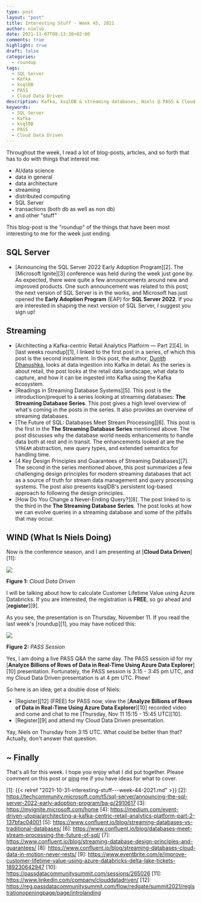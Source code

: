 ```yaml
---
type: post
layout: "post"
title: Interesting Stuff - Week 45, 2021
author: nielsb
date: 2021-11-07T08:13:38+02:00
comments: true
highlight: true
draft: false
categories:
  - roundup
tags:
  - SQL Server
  - Kafka
  - ksqlDB
  - PASS
  - Cloud Data Driven
description: Kafka, ksqlDB & streaming databases, Niels @ PASS & Cloud Data Driven, and other interesting topics.
keywords:
  - SQL Server
  - Kafka
  - ksqlDB
  - PASS
  - Cloud Data Driven   
---
```


Throughout the week, I read a lot of blog-posts, articles, and so forth that has to do with things that interest me:

* AI/data science
* data in general
* data architecture
* streaming
* distributed computing
* SQL Server
* transactions (both db as well as non db)
* and other "stuff"

This blog-post is the "roundup" of the things that have been most interesting to me for the week just ending.

<!--more-->

## SQL Server

* [Announcing the SQL Server 2022 Early Adoption Program][2]. The [Microsoft Ignite][3] conference was held during the week just gone by. As expected, there were quite a few announcements around new and improved products. One such announcement was related to this post; the next version of SQL Server is in the works, and Microsoft has just opened the **Early Adoption Program** (EAP) for **SQL Server 2022**. If you are interested in shaping the next version of SQL Server, I suggest you sign up!

## Streaming

* [Architecting a Kafka-centric Retail Analytics Platform — Part 2][4]. In [last weeks roundup][1], I linked to the first post in a series, of which this post is the second instalment. In this post, the author, [Dunith Dhanushka][dunith], looks at data ingestion into Kafka in detail. As the series is about retail, the post looks at the retail data landscape, what data to capture, and how it can be ingested into Kafka using the Kafka ecosystem.
* [Readings in Streaming Database Systems][5]. This post is the introduction/prequel to a series looking at streaming databases: **The Streaming Database Series**. This post gives a high level overview of what's coming in the posts in the series.  It also provides an overview of streaming databases.
* [The Future of SQL: Databases Meet Stream Processing][6]. This post is the first in the **The Streaming Database Series** mentioned above. The post discusses why the database world needs enhancements to handle data both at rest and in transit. The enhancements looked at are the `STREAM` abstraction, new query types, and extended semantics for handling time.
* [4 Key Design Principles and Guarantees of Streaming Databases][7]. The second in the series mentioned above, this post summarizes a few challenging design principles for modern streaming databases that act as a source of truth for stream data management and query processing systems. The post also presents ksqlDB's persistent log-based approach to following the design principles.
* [How Do You Change a Never-Ending Query?][8]. The post linked to is the third in the **The Streaming Database Series**. The post looks at how we can evolve queries in a streaming database and some of the pitfalls that may occur.

## WIND (What Is Niels Doing)

Now is the conference season, and I am presenting at [**Cloud Data Driven**][11]:

![](/images/posts/improve-clv.jpg)

**Figure 1:** *Cloud Data Driven*

I will be talking about how to calculate Customer Lifetime Value using Azure Databricks. If you are interested, the registration is **FREE**, so go ahead and [**register**][9].

As you see, the presentation is on Thursday, November 11. If you read the last week's [roundup][1], you may have noticed this:

![](/images/posts/PASS-I-am-speaking-800.png)

**Figure 2:** *PASS Session*

Yes, I am doing a live PASS Q&A the same day. The PASS session id for my [**Analyze Billions of Rows of Data in Real-Time Using Azure Data Explorer**][10] presentation. Fortunately, the PASS session is 3:15 - 3:45 pm UTC, and my Cloud Data Driven presentation is at 4 pm UTC. Phew!

So here is an idea; get a double dose of Niels:

* [Register][12] (FREE) for PASS now, view the [**Analyze Billions of Rows of Data in Real-Time Using Azure Data Explorer**][10] recorded video and come and chat to me [Thursday, Nov 11 15:15 - 15:45 UTC][10].
* [Register][9] and attend my Cloud Data Driven presentation.

Yay, Niels on Thursday from 3:15 UTC. What could be better than that? Actually, don't answer that question. 

## ~ Finally

That's all for this week. I hope you enjoy what I did put together. Please comment on this post or [ping][ma] me if you have ideas for what to cover.

[ma]: mailto:niels.it.berglund@gmail.com
[mp]: https://blog.acolyer.org
[iq]: https://www.infoq.com/
[ew]: http://sqlonice.com/
[re]: http://blog.revolutionanalytics.com
[sqsk]: https://www.sqlskills.com
[mdaveyblog]: https://mdavey.wordpress.com/
[charlblog]: https://charlla.com/

[jovpop]: https://twitter.com/JovanPop_MSFT
[bobw]: https://twitter.com/bobwardms
[revod]: https://twitter.com/revodavid
[lonny]: https://twitter.com/sqL_handLe
[ewtw]: https://twitter.com/sqlOnIce
[buckw]: https://twitter.com/BuckWoodyMSFT
[mattw]: https://twitter.com/matthewwarren
[murba]: https://twitter.com/muratdemirbas
[daveda]: https://twitter.com/davidthecoder
[adcol]: https://twitter.com/adriancolyer
[jesrod]: https://twitter.com/jrdothoughts
[tomaz]: https://twitter.com/tomaz_tsql
[dataart]: https://twitter.com/dataartisans
[luis]: https://twitter.com/luis_de_sousa
[benstop]: https://twitter.com/benstopford
[conflu]: https://twitter.com/confluentinc
[tylert]: https://twitter.com/tyler_treat
[andrewng]: https://twitter.com/AndrewYNg
[lawr]: https://twitter.com/bytezn
[jue]: https://twitter.com/b0rk
[yan]: https://twitter.com/theburningmonk
[danny]: https://twitter.com/g9yuayon
[rmoff]: https://twitter.com/rmoff
[ryansw]: https://twitter.com/ryanswanstrom
[pabloc]: https://twitter.com/pabloc_ds
[mklep]: https://twitter.com/martinkl
[mdavey]: https://twitter.com/matt_davey
[jboner]: https://twitter.com/jboner
[joeduff]: https://twitter.com/funcOfJoe
[charl]: https://twitter.com/charllamprecht
[dbricks]: https://twitter.com/databricks
[adsit]: https://twitter.com/SitnikAdam
[vicky]: https://twitter.com/vickyharp
[dscentral]: https://twitter.com/DataScienceCtrl
[natemc]: https://twitter.com/natemcmaster
[ads]: https://twitter.com/azuredatastudio
[travw]: https://twitter.com/radtravis
[emilk]: https://twitter.com/IsTheArchitect
[netflx]: https://netflixtechblog.com/
[dunith]: https://twitter.com/dunithd

[1]: {{< relref "2021-10-31-interesting-stuff---week-44-2021.md" >}}
[2]: https://techcommunity.microsoft.com/t5/sql-server/announcing-the-sql-server-2022-early-adoption-program/ba-p/2910617
[3]: https://myignite.microsoft.com/home
[4]: https://medium.com/event-driven-utopia/architecting-a-kafka-centric-retail-analytics-platform-part-2-137bfac04001
[5]: https://www.confluent.io/blog/streaming-databases-vs-traditional-databases/
[6]: https://www.confluent.io/blog/databases-meet-stream-processing-the-future-of-sql/
[7]: https://www.confluent.io/blog/streaming-database-design-principles-and-guarantees/
[8]: https://www.confluent.io/blog/streaming-databases-cloud-data-in-motion-never-rests/
[9]: https://www.eventbrite.com/e/improve-customer-lifetime-value-using-azure-databricks-delta-lake-tickets-189230642947
[10]: https://passdatacommunitysummit.com/sessions/265026
[11]: https://www.linkedin.com/company/clouddatadriven/
[12]: https://reg.passdatacommunitysummit.com/flow/redgate/summit2021/registrationopeningpage/page/introlanding
